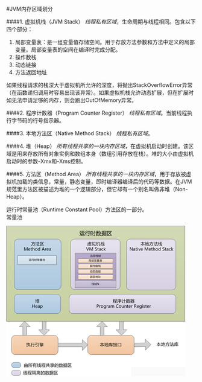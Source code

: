 #JVM内存区域划分

####1. 虚拟机栈（JVM Stack）
*线程私有区域*，生命周期与线程相同。包含以下四个部分：  
1) 局部变量表：是一组变量值存储空间。用于存放方法参数和方法中定义的局部变量。局部变量表的空间在编译时完成分配。  
2) 操作数栈  
3) 动态链接  
4) 方法返回地址  

如果线程请求的栈深大于虚拟机所允许的深度，将抛出StackOverflowError异常（在函数递归调用时容易出现该异常）。如果虚拟机栈允许动态扩展，但在扩展时如无法申请足够的内存，则会跑出OutOfMemory异常。

####2. 程序计数器（Program Counter Register）
*线程私有区域*。当前线程执行字节码的行号指示器。

####3. 本地方法区（Native Method Stack）
*线程私有区域*。

####4. 堆（Heap）
*所有线程共享的一块内存区域*，在虚拟机启动时创建。该区域是用来存放所有对象实例和数组本身（数组引用存放在栈）。堆的大小由虚拟机启动时的参数-Xmx和-Xms控制。

####5. 方法区（Method Area）
*所有线程共享的一块内存区域*，用于存放被虚拟机加载的类信息，常量，静态变量，即时编译器编译后的代码等数据。在JVM规范里方法区被描述为堆的一个逻辑部分，但它却有一个别名叫做非堆（Non-Heap）。

运行时常量池（Runtime Constant Pool）方法区的一部分。  
常量池




![jvm](images/jvm.png)
